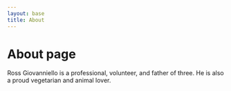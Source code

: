 ```yaml
---
layout: base
title: About
---
```

# About page

Ross Giovanniello is a professional, volunteer, and father of three.  He is also a proud vegetarian and animal lover. 